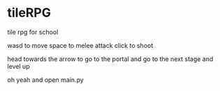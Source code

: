 # tileRPG
tile rpg for school


wasd to move
space to melee attack
click to shoot

head towards the arrow to go to the portal and go to the next stage and level up

oh yeah and open main.py
